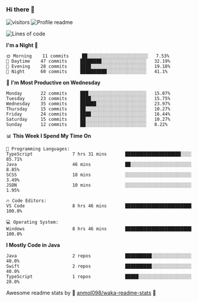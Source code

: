 ### Hi there 👋  
![visitors](https://visitor-badge.laobi.icu/badge?page_id=leverglowh) ![Profile readme](https://github.com/leverglowh/leverglowh/workflows/Profile%20readme/badge.svg?branch=master)

<!--START_SECTION:waka-->
![Lines of code](https://img.shields.io/badge/From%20Hello%20World%20I%27ve%20Written-748172%20Lines%20of%20code-blue)

**I'm a Night 🦉** 

```text
🌞 Morning    11 commits     ██░░░░░░░░░░░░░░░░░░░░░░░   7.53% 
🌆 Daytime    47 commits     ████████░░░░░░░░░░░░░░░░░   32.19% 
🌃 Evening    28 commits     ████░░░░░░░░░░░░░░░░░░░░░   19.18% 
🌙 Night      60 commits     ██████████░░░░░░░░░░░░░░░   41.1%

```
📅 **I'm Most Productive on Wednesday** 

```text
Monday       22 commits     ███░░░░░░░░░░░░░░░░░░░░░░   15.07% 
Tuesday      23 commits     ████░░░░░░░░░░░░░░░░░░░░░   15.75% 
Wednesday    35 commits     ██████░░░░░░░░░░░░░░░░░░░   23.97% 
Thursday     15 commits     ██░░░░░░░░░░░░░░░░░░░░░░░   10.27% 
Friday       24 commits     ████░░░░░░░░░░░░░░░░░░░░░   16.44% 
Saturday     15 commits     ██░░░░░░░░░░░░░░░░░░░░░░░   10.27% 
Sunday       12 commits     ██░░░░░░░░░░░░░░░░░░░░░░░   8.22%

```


📊 **This Week I Spend My Time On** 

```text
💬 Programming Languages: 
TypeScript               7 hrs 31 mins       █████████████████████░░░░   85.71% 
Java                     46 mins             ██░░░░░░░░░░░░░░░░░░░░░░░   8.85% 
SCSS                     18 mins             ░░░░░░░░░░░░░░░░░░░░░░░░░   3.49% 
JSON                     10 mins             ░░░░░░░░░░░░░░░░░░░░░░░░░   1.95%

🔥 Code Editors: 
VS Code                  8 hrs 46 mins       █████████████████████████   100.0%

💻 Operating System: 
Windows                  8 hrs 46 mins       █████████████████████████   100.0%

```

**I Mostly Code in Java** 

```text
Java                     2 repos             ██████████░░░░░░░░░░░░░░░   40.0% 
Swift                    2 repos             ██████████░░░░░░░░░░░░░░░   40.0% 
TypeScript               1 repos             █████░░░░░░░░░░░░░░░░░░░░   20.0%

```



<!--END_SECTION:waka-->


Awesome readme stats by :star2: [anmol098/waka-readme-stats](https://github.com/anmol098/waka-readme-stats) :star2:
